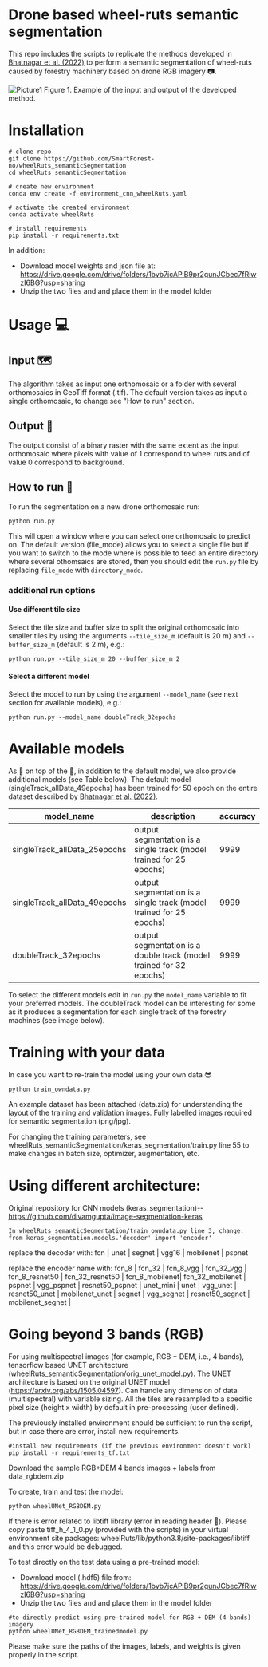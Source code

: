 # Drone based wheel-ruts semantic segmentation

This repo includes the scripts to replicate the methods developed in [Bhatnagar et al. (2022)](https://zenodo.org/record/5746878#.YoeAzKhBxaQ) to perform a semantic segmentation of wheel-ruts caused by forestry machinery based on drone RGB imagery 📷. 

![Picture1](https://user-images.githubusercontent.com/5663984/169524083-197f2a17-fbc9-4b87-b0fb-324217caade5.png)
Figure 1. Example of the input and output of the developed method.

# Installation

```
# clone repo
git clone https://github.com/SmartForest-no/wheelRuts_semanticSegmentation
cd wheelRuts_semanticSegmentation

# create new environment
conda env create -f environment_cnn_wheelRuts.yaml

# activate the created environment
conda activate wheelRuts

# install requirements
pip install -r requirements.txt
```
In addition:
- Download model weights and json file at: https://drive.google.com/drive/folders/1byb7jcAPiB9pr2gunJCbec7fRiwzI6BG?usp=sharing
- Unzip the two files and and place them in the model folder

# Usage 💻
## Input 🗺️ 
The algorithm takes as input one orthomosaic or a folder with several orthomosaics in GeoTiff format (.tif). The default version takes as input a single orthomosaic, to change see "How to run" section.

## Output 🚜
The output consist of a binary raster with the same extent as the input orthomosaic where pixels with value of 1 correspond to wheel ruts and of value 0 correspond to background.

## How to run 🏃
To run the segmentation on a new drone orthomosaic run:
```
python run.py
```
This will open a window where you can select one orthomosaic to predict on. The default version (file_mode) allows you to select a single file but if you want to switch to the mode where is possible to feed an entire directory where several othomsaics are stored, then you should edit the ```run.py``` file by replacing ```file_mode``` with ```directory_mode```.

### additional run options
#### Use different tile size
Select the tile size and buffer size to split the original orthomosaic into smaller tiles by using the arguments ```--tile_size_m``` (default is 20 m) and ```--buffer_size_m``` (default is 2 m), e.g.:
```
python run.py --tile_size_m 20 --buffer_size_m 2

```
#### Select a different model
Select the model to run by using the argument ```--model_name``` (see next section for available models), e.g.:
```
python run.py --model_name doubleTrack_32epochs

```

# Available models
As 🍒 on top of the 🎂, in addition to the default model, we also provide additional models (see Table below). The default model (singleTrack_allData_49epochs) has been trained for 50 epoch on the entire dataset described by [Bhatnagar et al. (2022)](https://zenodo.org/record/5746878#.YoeAzKhBxaQ).  

| model_name  | description | accuracy |
| ------------- | ------------- | ------------- |
| singleTrack_allData_25epochs  | output segmentation is a single track (model trained for 25 epochs) | 9999 |
| singleTrack_allData_49epochs  | output segmentation is a single track (model trained for 25 epochs) | 9999 |
| doubleTrack_32epochs  | output segmentation is a double track (model trained for 32 epochs) | 9999 |


To select the different models edit in ```run.py``` the ```model_name``` variable to fit your preferred models. The doubleTrack model can be interesting for some as it produces a segmentation for each single track of the forestry machines (see image below).


# Training with your data
In case you want to re-train the model using your own data :sunglasses:
```
python train_owndata.py
```
An example dataset has been attached (data.zip) for understanding the layout of the training and validation images.
Fully labelled images required for semantic segmentation (png/jpg).

For changing the training parameters, see wheelRuts_semanticSegmentation/keras_segmentation/train.py line 55 to make changes in batch size, optimizer, augmentation, etc. 

# Using different architecture:

Original repository for CNN models (keras_segmentation)-- https://github.com/divamgupta/image-segmentation-keras 

```
In wheelRuts_semanticSegmentation/train_owndata.py line 3, change:
from keras_segmentation.models.'decoder' import 'encoder'
```
replace the decoder with:
fcn | unet | segnet | vgg16 | mobilenet | pspnet

replace the encoder name with:
fcn_8 | fcn_32 | fcn_8_vgg | fcn_32_vgg | fcn_8_resnet50 | fcn_32_resnet50 |
fcn_8_mobilenet| fcn_32_mobilenet | pspnet | vgg_pspnet | resnet50_pspnet | unet_mini |
unet | vgg_unet | resnet50_unet | mobilenet_unet | segnet | vgg_segnet |
resnet50_segnet | mobilenet_segnet |

# Going beyond 3 bands (RGB) 
For using multispectral images (for example, RGB + DEM, i.e., 4 bands), tensorflow based UNET architecture (wheelRuts_semanticSegmentation/orig_unet_model.py). The UNET architecture is based on the original UNET model (https://arxiv.org/abs/1505.04597). Can handle any dimension of data (multispectral) with variable sizing. All the tiles are resampled to a specific pixel size (height x width) by default in pre-processing (user defined).

The previously installed environment should be sufficient to run the script, but in case there are error, install new requirements. 
```
#install new requirements (if the previous environment doesn't work)
pip install -r requirements_tf.txt
```
Download the sample RGB+DEM 4 bands images + labels from data_rgbdem.zip 

To create, train and test the model:
```
python wheelUNet_RGBDEM.py 
```
If there is error related to libtiff library (error in reading header :ghost:). Please copy paste tiff_h_4_1_0.py (provided with the scripts) in your virtual environment site packages: wheelRuts/lib/python3.8/site-packages/libtiff and this error would be debugged.

To test directly on the test data using a pre-trained model:
- Download model (.hdf5) file from: https://drive.google.com/drive/folders/1byb7jcAPiB9pr2gunJCbec7fRiwzI6BG?usp=sharing
- Unzip the two files and and place them in the model folder

```
#to directly predict using pre-trained model for RGB + DEM (4 bands) imagery
python wheelUNet_RGBDEM_trainedmodel.py
```

Please make sure the paths of the images, labels, and weights is given properly in the script. 
